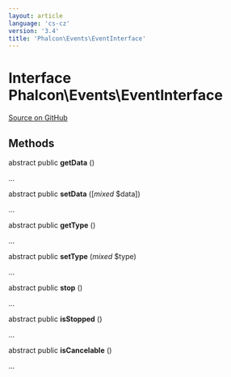 ```yaml
---
layout: article
language: 'cs-cz'
version: '3.4'
title: 'Phalcon\Events\EventInterface'
---
```


# Interface **Phalcon\Events\EventInterface**

<a href="https://github.com/phalcon/cphalcon/tree/v3.4.0/phalcon/events/eventinterface.zep" class="btn btn-default btn-sm">Source on GitHub</a>

## Methods

abstract public **getData** ()

...

abstract public **setData** ([*mixed* $data])

...

abstract public **getType** ()

...

abstract public **setType** (*mixed* $type)

...

abstract public **stop** ()

...

abstract public **isStopped** ()

...

abstract public **isCancelable** ()

...